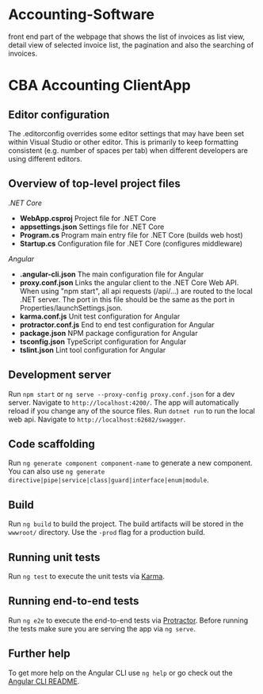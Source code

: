 # Accounting-Software
front end part of the webpage that shows the list of invoices as list view, detail view of selected invoice list, the pagination and also the searching of invoices.
# CBA Accounting ClientApp

## Editor configuration
The .editorconfig overrides some editor settings that may have been set within Visual Studio or other editor.
This is primarily to keep formatting consistent (e.g. number of spaces per tab) when different developers are using different editors.

## Overview of top-level project files
_.NET Core_
* **WebApp.csproj** Project file for .NET Core
* **appsettings.json** Settings file for .NET Core
* **Program.cs** Program main entry file for .NET Core (builds web host)
* **Startup.cs** Configuration file for .NET Core (configures middleware)

_Angular_
* **.angular-cli.json** The main configuration file for Angular
* **proxy.conf.json** Links the angular client to the .NET Core Web API. When using "npm start", all api requests (/api/...) are routed to the local .NET server. The port in this file should be the same as the port in Properties/launchSettings.json.
* **karma.conf.js** Unit test configuration for Angular
* **protractor.conf.js** End to end test configuration for Angular
* **package.json** NPM package configuration for Angular
* **tsconfig.json** TypeScript configuration for Angular
* **tslint.json** Lint tool configuration for Angular

## Development server

Run `npm start` or `ng serve --proxy-config proxy.conf.json` for a dev server. Navigate to `http://localhost:4200/`. The app will automatically reload if you change any of the source files.
Run `dotnet run` to run the local web api. Navigate to `http://localhost:62682/swagger`.

## Code scaffolding

Run `ng generate component component-name` to generate a new component. You can also use `ng generate directive|pipe|service|class|guard|interface|enum|module`.

## Build

Run `ng build` to build the project. The build artifacts will be stored in the `wwwroot/` directory. Use the `-prod` flag for a production build.

## Running unit tests

Run `ng test` to execute the unit tests via [Karma](https://karma-runner.github.io).

## Running end-to-end tests

Run `ng e2e` to execute the end-to-end tests via [Protractor](http://www.protractortest.org/).
Before running the tests make sure you are serving the app via `ng serve`.

## Further help

To get more help on the Angular CLI use `ng help` or go check out the [Angular CLI README](https://github.com/angular/angular-cli/blob/master/README.md).
